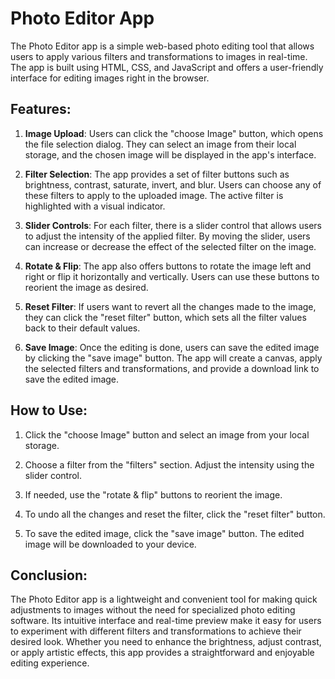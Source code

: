 # Photo Editor App

The Photo Editor app is a simple web-based photo editing tool that allows users to apply various filters and transformations to images in real-time. The app is built using HTML, CSS, and JavaScript and offers a user-friendly interface for editing images right in the browser.

## Features:

1. **Image Upload**: Users can click the "choose Image" button, which opens the file selection dialog. They can select an image from their local storage, and the chosen image will be displayed in the app's interface.

2. **Filter Selection**: The app provides a set of filter buttons such as brightness, contrast, saturate, invert, and blur. Users can choose any of these filters to apply to the uploaded image. The active filter is highlighted with a visual indicator.

3. **Slider Controls**: For each filter, there is a slider control that allows users to adjust the intensity of the applied filter. By moving the slider, users can increase or decrease the effect of the selected filter on the image.

4. **Rotate & Flip**: The app also offers buttons to rotate the image left and right or flip it horizontally and vertically. Users can use these buttons to reorient the image as desired.

5. **Reset Filter**: If users want to revert all the changes made to the image, they can click the "reset filter" button, which sets all the filter values back to their default values.

6. **Save Image**: Once the editing is done, users can save the edited image by clicking the "save image" button. The app will create a canvas, apply the selected filters and transformations, and provide a download link to save the edited image.

## How to Use:

1. Click the "choose Image" button and select an image from your local storage.

2. Choose a filter from the "filters" section. Adjust the intensity using the slider control.

3. If needed, use the "rotate & flip" buttons to reorient the image.

4. To undo all the changes and reset the filter, click the "reset filter" button.

5. To save the edited image, click the "save image" button. The edited image will be downloaded to your device.

## Conclusion:

The Photo Editor app is a lightweight and convenient tool for making quick adjustments to images without the need for specialized photo editing software. Its intuitive interface and real-time preview make it easy for users to experiment with different filters and transformations to achieve their desired look. Whether you need to enhance the brightness, adjust contrast, or apply artistic effects, this app provides a straightforward and enjoyable editing experience.
